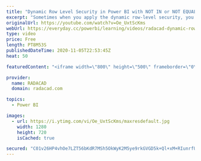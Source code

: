 ```yaml
---
title: "Dynamic Row Level Security in Power BI with NOT IN or NOT EQUAL Rule"
excerpt: "Sometimes when you apply the dynamic row-level security, you want to have the criteria as NOT EQUAL and NOT IN. This can be a bit tricky in the dynamic implementation of RLS because the relationship behavior is normally the opposite. In this video, I’ll explain how you can do that. Download the file"
originalUrl: https://youtube.com/watch?v=Oe_UxtScKms
webUrl: https://everyday.cc/powerbi/learning/videos/radacad-dynamic-row-level-security-in-power-bi-with-not-in-or-not-equal-rule/
type: video
price: Free
length: PT8M53S
publishedDateTime: 2020-11-05T22:53:45Z
heat: 50

featuredContent: "<iframe width=\"800\" height=\"500\" frameborder=\"0\" src=\"https://www.youtube.com/embed/Oe_UxtScKms\" allow=\"accelerometer; autoplay; encrypted-media; gyroscope; picture-in-picture\" allowfullscreen></iframe>"

provider:
  name: RADACAD
  domain: radacad.com

topics:
  - Power BI

images:
  - url: https://i.ytimg.com/vi/Oe_UxtScKms/maxresdefault.jpg
    width: 1280
    height: 720
    isCached: true

secured: "C01v26HP4vhOe7LZT56bKdR7MSh5OkWyK2M5ye9rkGVGD5k+Ql+xM+RIunrfU8V9Jf2ddxhFz6gsjH79qU/OCs8J2jLfe+QWxt07yUC05aUeDRNNmc18npoKdqf83/vVWXrQW7pYEGdrZVwx+SEiBAo3zm5Q3hZ8T9X5+X3xWGGKu5yzlD3G/xN0mVmY+OhhVney+NZLnih7jm6ZdXaADNWJ9WvrHrgfBQIuPkthPBdJCka1ylD7lG9EJhFd7/7ONXIx1jwlqw0HyrlzGw8J7IZwUV8ApgfGgvH8kKVD6wJO6G+ZpcJEjazyk54mf/a8nGzl4dyNNqfwaaKft0y0DkTDsvl/AA51yZQtPwhMTi2YyJ6UwyvcikPfqrayXlvVvG/6fVyDZstU8plb7zEdVAnO/kTwNMYIe0Qx2TDGtcs=;B9IsZiAvVpVPhVbl7/P9Uw=="
---
```


